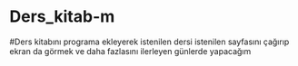 # Ders_kitab-m
#Ders kitabını programa ekleyerek istenilen dersi istenilen sayfasını çağırıp ekran da görmek ve daha fazlasını ilerleyen günlerde yapacağım
